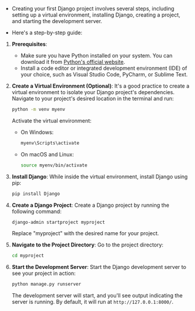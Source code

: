 * Creating your first Django project involves several steps, including setting up a virtual environment, installing Django, creating a project, and starting the development server. 

* Here's a step-by-step guide:

1. **Prerequisites**:
   - Make sure you have Python installed on your system. You can download it from [Python's official website](https://www.python.org/downloads/).
   - Install a code editor or integrated development environment (IDE) of your choice, such as Visual Studio Code, PyCharm, or Sublime Text.

2. **Create a Virtual Environment (Optional)**:
   It's a good practice to create a virtual environment to isolate your Django project's dependencies. Navigate to your project's desired location in the terminal and run:

   ```bash
   python -m venv myenv
   ```

   Activate the virtual environment:
   
   - On Windows:
     ```bash
     myenv\Scripts\activate   
     ```
   - On macOS and Linux:
     ```bash
     source myenv/bin/activate
     ```

3. **Install Django**:
   While inside the virtual environment, install Django using pip:

   ```bash
   pip install Django
   ```

4. **Create a Django Project**:
   Create a Django project by running the following command:

   ```bash
   django-admin startproject myproject
   ```

   Replace "myproject" with the desired name for your project.

5. **Navigate to the Project Directory**:
   Go to the project directory:

   ```bash
   cd myproject
   ```


6. **Start the Development Server**:
   Start the Django development server to see your project in action:

   ```bash
   python manage.py runserver
   ```

   The development server will start, and you'll see output indicating the server is running. By default, it will run at `http://127.0.0.1:8000/`.


